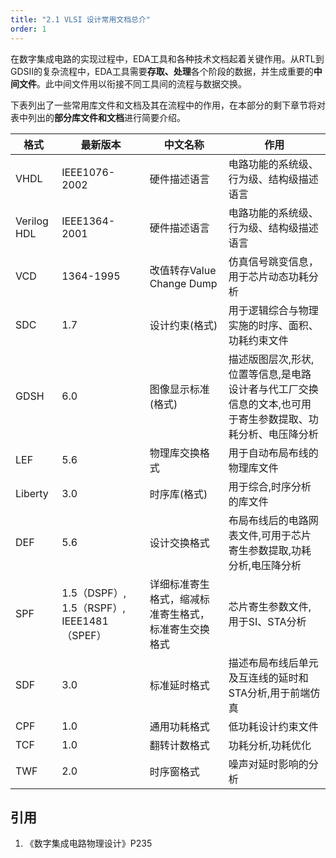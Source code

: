 ```yaml
---
title: "2.1 VLSI 设计常用文档总介"
order: 1
---
```


在数字集成电路的实现过程中，EDA工具和各种技术文档起着关键作用。从RTL到GDSII的复杂流程中，EDA工具需要**存取、处理**各个阶段的数据，并生成重要的**中间文件**。此中间文件用以衔接不同工具间的流程与数据交换。

下表列出了一些常用库文件和文档及其在流程中的作用，在本部分的剩下章节将对表中列出的**部分库文件和文档**进行简要介绍。


| 格式 | 最新版本 | 中文名称 | 作用 |
| --- | --- | --- | --- |
| VHDL | IEEE1076-2002 | 硬件描述语言 | 电路功能的系统级、行为级、结构级描述语言 |
| Verilog HDL | IEEE1364-2001 | 硬件描述语言 | 电路功能的系统级、行为级、结构级描述语言 |
| VCD | 1364-1995 | 改值转存Value Change Dump  | 仿真信号跳变信息，用于芯片动态功耗分析 |
| SDC | 1.7 | 设计约束(格式) | 用于逻辑综合与物理实施的时序、面积、功耗约束文件 |
| GDSH | 6.0 | 图像显示标准(格式) | 描述版图层次,形状,位置等信息,是电路设计者与代工厂交换信息的文本,也可用于寄生参数提取、功耗分析、电压降分析 |
| LEF | 5.6 | 物理库交换格式 | 用于自动布局布线的物理库文件 |
| Liberty | 3.0 | 时序库(格式) | 用于综合,时序分析的库文件 |
| DEF | 5.6 | 设计交换格式 | 布局布线后的电路网表文件,可用于芯片寄生参数提取,功耗分析,电压降分析 |
| SPF | 1.5（DSPF）, 1.5（RSPF）, IEEE1481（SPEF） | 详细标准寄生格式，缩减标准寄生格式，标准寄生交换格式 | 芯片寄生参数文件,用于SI、STA分析 |
| SDF | 3.0 | 标准延时格式 | 描述布局布线后单元及互连线的延时和STA分析,用于前端仿真 |
| CPF | 1.0 | 通用功耗格式 | 低功耗设计约束文件 |
| TCF | 1.0 | 翻转计数格式 | 功耗分析,功耗优化 |
| TWF | 2.0  | 时序窗格式 | 噪声对延时影响的分析 |

## 引用

1. 《数字集成电路物理设计》P235